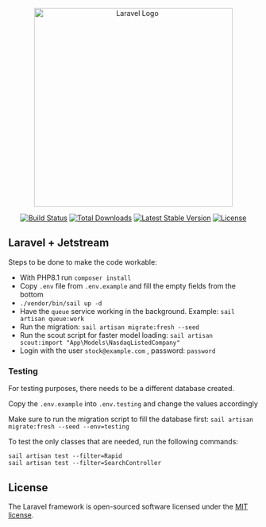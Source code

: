 <p align="center"><a href="https://laravel.com" target="_blank"><img src="https://raw.githubusercontent.com/laravel/art/master/logo-lockup/5%20SVG/2%20CMYK/1%20Full%20Color/laravel-logolockup-cmyk-red.svg" width="400" alt="Laravel Logo"></a></p>

<p align="center">
<a href="https://travis-ci.org/laravel/framework"><img src="https://travis-ci.org/laravel/framework.svg" alt="Build Status"></a>
<a href="https://packagist.org/packages/laravel/framework"><img src="https://img.shields.io/packagist/dt/laravel/framework" alt="Total Downloads"></a>
<a href="https://packagist.org/packages/laravel/framework"><img src="https://img.shields.io/packagist/v/laravel/framework" alt="Latest Stable Version"></a>
<a href="https://packagist.org/packages/laravel/framework"><img src="https://img.shields.io/packagist/l/laravel/framework" alt="License"></a>
</p>

## Laravel + Jetstream

Steps to be done to make the code workable:
- With PHP8.1 run `composer install`
- Copy `.env` file from `.env.example` and fill the empty fields from the bottom
- `./vendor/bin/sail up -d`
- Have the `queue` service working in the background. Example: `sail artisan queue:work`
- Run the migration: `sail artisan migrate:fresh --seed`
- Run the scout script for faster model loading: `sail artisan scout:import "App\Models\NasdaqListedCompany"`
- Login with the user `stock@example.com` , password: `password`

### Testing
For testing purposes, there needs to be a different database created.

Copy the `.env.example` into `.env.testing` and change the values accordingly

Make sure to run the migration script to fill the database first: 
`sail artisan migrate:fresh --seed --env=testing`

To test the only classes that are needed, run the following commands:
```
sail artisan test --filter=Rapid
sail artisan test --filter=SearchController
```

## License

The Laravel framework is open-sourced software licensed under the [MIT license](https://opensource.org/licenses/MIT).
